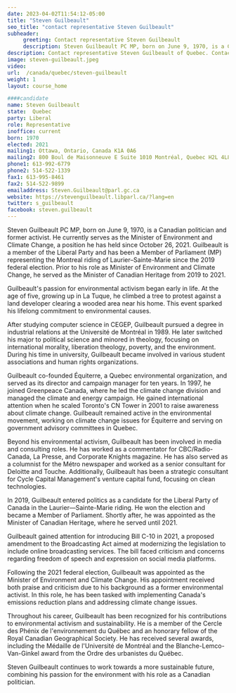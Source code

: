 ```yaml
---
date: 2023-04-02T11:54:12-05:00
title: "Steven Guilbeault"
seo_title: "contact representative Steven Guilbeault"
subheader:
     greeting: Contact representative Steven Guilbeault
     description: Steven Guilbeault PC MP, born on June 9, 1970, is a Canadian politician and former activist.
description: Contact representative Steven Guilbeault of Quebec. Contact information for Steven Guilbeault includes email address, phone number, and mailing address.
image: steven-guilbeault.jpeg
video:
url:  /canada/quebec/steven-guilbeault
weight: 1
layout: course_home

####candidate
name: Steven Guilbeault
state:	Quebec
party: Liberal
role: Representative
inoffice: current
born: 1970
elected: 2021
mailing1: Ottawa, Ontario, Canada K1A 0A6
mailing2: 800 Boul de Maisonneuve E Suite 1010 Montréal, Quebec H2L 4L8
phone1: 613-992-6779
phone2: 514-522-1339
fax1: 613-995-8461
fax2: 514-522-9899
emailaddress: Steven.Guilbeault@parl.gc.ca
website: https://stevenguilbeault.libparl.ca/?lang=en
twitter: s_guilbeault
facebook: steven.guilbeault
---
```


Steven Guilbeault PC MP, born on June 9, 1970, is a Canadian politician and former activist. He currently serves as the Minister of Environment and Climate Change, a position he has held since October 26, 2021. Guilbeault is a member of the Liberal Party and has been a Member of Parliament (MP) representing the Montreal riding of Laurier–Sainte-Marie since the 2019 federal election. Prior to his role as Minister of Environment and Climate Change, he served as the Minister of Canadian Heritage from 2019 to 2021.

Guilbeault's passion for environmental activism began early in life. At the age of five, growing up in La Tuque, he climbed a tree to protest against a land developer clearing a wooded area near his home. This event sparked his lifelong commitment to environmental causes.

After studying computer science in CEGEP, Guilbeault pursued a degree in industrial relations at the Université de Montréal in 1989. He later switched his major to political science and minored in theology, focusing on international morality, liberation theology, poverty, and the environment. During his time in university, Guilbeault became involved in various student associations and human rights organizations.

Guilbeault co-founded Équiterre, a Quebec environmental organization, and served as its director and campaign manager for ten years. In 1997, he joined Greenpeace Canada, where he led the climate change division and managed the climate and energy campaign. He gained international attention when he scaled Toronto's CN Tower in 2001 to raise awareness about climate change. Guilbeault remained active in the environmental movement, working on climate change issues for Équiterre and serving on government advisory committees in Quebec.

Beyond his environmental activism, Guilbeault has been involved in media and consulting roles. He has worked as a commentator for CBC/Radio-Canada, La Presse, and Corporate Knights magazine. He has also served as a columnist for the Métro newspaper and worked as a senior consultant for Deloitte and Touche. Additionally, Guilbeault has been a strategic consultant for Cycle Capital Management's venture capital fund, focusing on clean technologies.

In 2019, Guilbeault entered politics as a candidate for the Liberal Party of Canada in the Laurier—Sainte-Marie riding. He won the election and became a Member of Parliament. Shortly after, he was appointed as the Minister of Canadian Heritage, where he served until 2021.

Guilbeault gained attention for introducing Bill C-10 in 2021, a proposed amendment to the Broadcasting Act aimed at modernizing the legislation to include online broadcasting services. The bill faced criticism and concerns regarding freedom of speech and expression on social media platforms.

Following the 2021 federal election, Guilbeault was appointed as the Minister of Environment and Climate Change. His appointment received both praise and criticism due to his background as a former environmental activist. In this role, he has been tasked with implementing Canada's emissions reduction plans and addressing climate change issues.

Throughout his career, Guilbeault has been recognized for his contributions to environmental activism and sustainability. He is a member of the Cercle des Phénix de l'environnement du Québec and an honorary fellow of the Royal Canadian Geographical Society. He has received several awards, including the Médaille de l'Université de Montréal and the Blanche-Lemco-Van-Ginkel award from the Ordre des urbanistes du Québec.

Steven Guilbeault continues to work towards a more sustainable future, combining his passion for the environment with his role as a Canadian politician.

